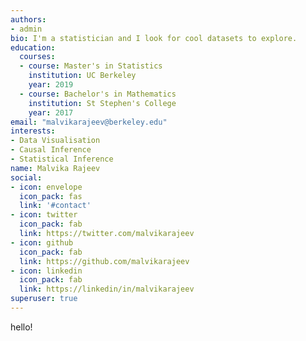 ```yaml
---
authors:
- admin
bio: I'm a statistician and I look for cool datasets to explore.
education:
  courses:
  - course: Master's in Statistics
    institution: UC Berkeley
    year: 2019
  - course: Bachelor's in Mathematics
    institution: St Stephen's College
    year: 2017
email: "malvikarajeev@berkeley.edu"
interests:
- Data Visualisation
- Causal Inference
- Statistical Inference
name: Malvika Rajeev
social:
- icon: envelope
  icon_pack: fas
  link: '#contact'
- icon: twitter
  icon_pack: fab
  link: https://twitter.com/malvikarajeev
- icon: github
  icon_pack: fab
  link: https://github.com/malvikarajeev
- icon: linkedin
  icon_pack: fab
  link: https://linkedin/in/malvikarajeev
superuser: true
---
```


hello! 

